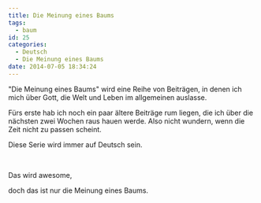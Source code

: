 ```yaml
---
title: Die Meinung eines Baums
tags:
  - baum
id: 25
categories:
  - Deutsch
  - Die Meinung eines Baums
date: 2014-07-05 18:34:24
---
```


"Die Meinung eines Baums" wird eine Reihe von Beiträgen, in denen ich mich über Gott, die Welt und Leben im allgemeinen auslasse.

Fürs erste hab ich noch ein paar ältere Beiträge rum liegen, die ich über die nächsten zwei Wochen raus hauen werde. Also nicht wundern, wenn die Zeit nicht zu passen scheint.

Diese Serie wird immer auf Deutsch sein.

&nbsp;

Das wird awesome,

doch das ist nur die Meinung eines Baums.